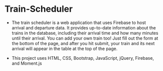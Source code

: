 # Train-Scheduler

* The train scheduler is a web application that uses Firebase to host arrival and departure data. It provides up-to-date information about the trains in the database, including their arrival time and how many minutes until their arrival. You can add your own train too! Just fill out the form at the bottom of the page, and after you hit submit, your train and its next arrival will appear in the table at the top of the page.

* This project uses HTML, CSS, Bootstrap, JavaScript, jQuery, Firebase, and Moment.js